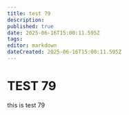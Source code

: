 ```yaml
---
title: test 79
description: 
published: true
date: 2025-06-16T15:00:11.595Z
tags: 
editor: markdown
dateCreated: 2025-06-16T15:00:11.595Z
---
```


# TEST 79
this is test 79
